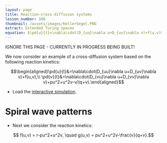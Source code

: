 ```yaml
---
layout: page
title: Reaction–cross-diffusion systems
lesson_number: 100
thumbnail: /assets/images/KellerSegel.PNG
extract: Extended Turing spaces
equation: $\pd{u}{t}=\nabla\cdot(D_{uu}\nabla u+D_{uv}\nabla v)+f(u,v)$, $\pd{u}{t}=\nabla\cdot(D_{vu}\nabla u+D_{vv}\nabla v)+g(u,v)$
---
```

IGNORE THIS PAGE - CURRENTLY IN PROGRESS BEING BUILT!

We now consider an example of a cross-diffusion system based on the following reaction kinetics:

$$\begin{aligned}\pd{u}{t}&=\nabla\cdot(D_{uu}\nabla u+D_{uv}\nabla v)+f(u,v),\\ \pd{v}{t}&=\nabla\cdot(D_{vu}\nabla u+D_{vv}\nabla v)+pu^2+u^2v-v/(q+v).\end{aligned}$$

* Load the [interactive simulation](/sim/?preset=CrossDiffusion). 


# Spiral wave patterns

* Next we consider the reaction kinetics:

$$ f(u,v) = r-pu^2+u^2v, \quad g(u,v) = pu^2+u^2v-\frac{v}{q+v}.$$
